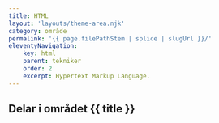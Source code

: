 ```yaml
---
title: HTML
layout: 'layouts/theme-area.njk'
category: område
permalink: '{{ page.filePathStem | splice | slugUrl }}/'
eleventyNavigation:
    key: html
    parent: tekniker
    order: 2
    excerpt: Hypertext Markup Language.
---
```


## Delar i området {{ title }}
